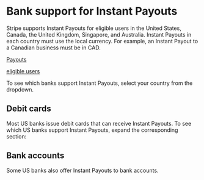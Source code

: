 # Bank support for Instant Payouts

Stripe supports Instant Payouts for eligible users in the United States, Canada, the United Kingdom, Singapore, and Australia. Instant Payouts in each country must use the local currency. For example, an Instant Payout to a Canadian business must be in CAD.

[Payouts](/payouts)

[eligible users](https://dashboard.stripe.com/payouts/instant_payouts_eligibility)

To see which banks support Instant Payouts, select your country from the dropdown.

## Debit cards

Most US banks issue debit cards that can receive Instant Payouts. To see which US banks support Instant Payouts, expand the corresponding section:

## Bank accounts

Some US banks also offer Instant Payouts to bank accounts.
